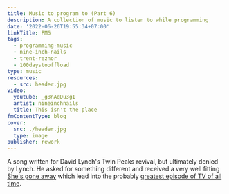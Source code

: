 ```yaml
---
title: Music to program to (Part 6)
description: A collection of music to listen to while programming
date: '2022-06-26T19:55:34+07:00'
linkTitle: PM6
tags:
  - programming-music
  - nine-inch-nails
  - trent-reznor
  - 100daystooffload
type: music
resources:
  - src: header.jpg
video:
  youtube: _g8nAqDu3gI
  artist: nineinchnails
  title: This isn't the place
fmContentType: blog
cover:
  src: ./header.jpg
  type: image
publisher: rework
---
```


A song written for David Lynch's Twin Peaks revival, but ultimately denied by Lynch. He asked for something different and received a very well fitting [She's gone away](https://www.youtube.com/watch?v=r2bL7DU21Wg) which lead into the probably [greatest episode of TV of all time](https://en.wikipedia.org/wiki/Part_8_\(Twin_Peaks\)).
